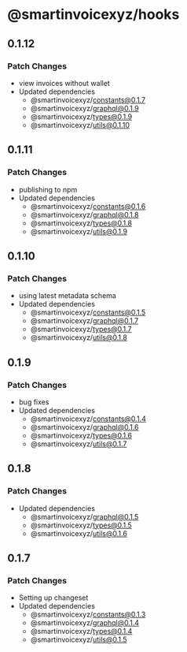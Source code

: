 # @smartinvoicexyz/hooks

## 0.1.12

### Patch Changes

- view invoices without wallet
- Updated dependencies
  - @smartinvoicexyz/constants@0.1.7
  - @smartinvoicexyz/graphql@0.1.9
  - @smartinvoicexyz/types@0.1.9
  - @smartinvoicexyz/utils@0.1.10

## 0.1.11

### Patch Changes

- publishing to npm
- Updated dependencies
  - @smartinvoicexyz/constants@0.1.6
  - @smartinvoicexyz/graphql@0.1.8
  - @smartinvoicexyz/types@0.1.8
  - @smartinvoicexyz/utils@0.1.9

## 0.1.10

### Patch Changes

- using latest metadata schema
- Updated dependencies
  - @smartinvoicexyz/constants@0.1.5
  - @smartinvoicexyz/graphql@0.1.7
  - @smartinvoicexyz/types@0.1.7
  - @smartinvoicexyz/utils@0.1.8

## 0.1.9

### Patch Changes

- bug fixes
- Updated dependencies
  - @smartinvoicexyz/constants@0.1.4
  - @smartinvoicexyz/graphql@0.1.6
  - @smartinvoicexyz/types@0.1.6
  - @smartinvoicexyz/utils@0.1.7

## 0.1.8

### Patch Changes

- Updated dependencies
  - @smartinvoicexyz/graphql@0.1.5
  - @smartinvoicexyz/types@0.1.5
  - @smartinvoicexyz/utils@0.1.6

## 0.1.7

### Patch Changes

- Setting up changeset
- Updated dependencies
  - @smartinvoicexyz/constants@0.1.3
  - @smartinvoicexyz/graphql@0.1.4
  - @smartinvoicexyz/types@0.1.4
  - @smartinvoicexyz/utils@0.1.5
